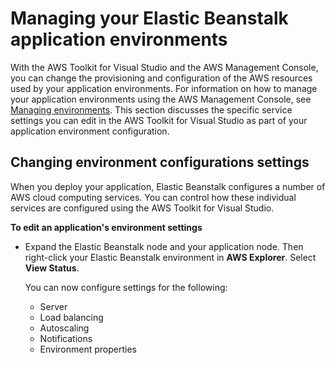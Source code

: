 # Managing your Elastic Beanstalk application environments<a name="create_deploy_NET.managing"></a>

With the AWS Toolkit for Visual Studio and the AWS Management Console, you can change the provisioning and configuration of the AWS resources used by your application environments\. For information on how to manage your application environments using the AWS Management Console, see [Managing environments](using-features.managing.md)\. This section discusses the specific service settings you can edit in the AWS Toolkit for Visual Studio as part of your application environment configuration\.

## Changing environment configurations settings<a name="create_deploy_NET.managing.env"></a>

When you deploy your application, Elastic Beanstalk configures a number of AWS cloud computing services\. You can control how these individual services are configured using the AWS Toolkit for Visual Studio\.

**To edit an application's environment settings**
+ Expand the Elastic Beanstalk node and your application node\. Then right\-click your Elastic Beanstalk environment in **AWS Explorer**\. Select **View Status**\. 

  You can now configure settings for the following:
  + Server
  + Load balancing
  + Autoscaling
  + Notifications
  + Environment properties